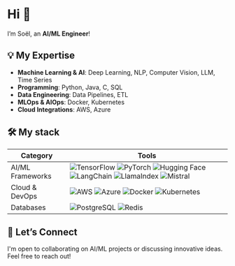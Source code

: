 # Hi 👋

I’m Soël, an **AI/ML Engineer**!

## 💡 My Expertise

- **Machine Learning & AI**: Deep Learning, NLP, Computer Vision, LLM, Time Series
- **Programming**: Python, Java, C, SQL
- **Data Engineering**: Data Pipelines, ETL
- **MLOps & AIOps**: Docker, Kubernetes
- **Cloud Integrations**: AWS, Azure


## 🛠️ My stack

| Category       | Tools                                                                                                                                                    |
|----------------|----------------------------------------------------------------------------------------------------------------------------------------------------------|
| AI/ML Frameworks| ![TensorFlow](https://img.shields.io/badge/TensorFlow-FF6F00?style=flat&logo=tensorflow&logoColor=white) ![PyTorch](https://img.shields.io/badge/PyTorch-EE4C2C?style=flat&logo=pytorch&logoColor=white) ![Hugging Face](https://img.shields.io/badge/Hugging%20Face-FDDA24?style=flat&logo=Huggingface&logoColor=black) ![LangChain](https://img.shields.io/badge/LangChain-4D57E7?style=flat&logo=langchain&logoColor=white) ![LlamaIndex](https://img.shields.io/badge/LlamaIndex-000000?style=flat&logoColor=white) ![Mistral](https://img.shields.io/badge/Mistral-5B4B99?style=flat&logoColor=white) |
| Cloud & DevOps | ![AWS](https://img.shields.io/badge/AWS-232F3E?style=flat&logo=amazon-aws&logoColor=white) ![Azure](https://img.shields.io/badge/Azure-0089D6?style=flat&logo=microsoftazure&logoColor=white) ![Docker](https://img.shields.io/badge/Docker-2496ED?style=flat&logo=docker&logoColor=white) ![Kubernetes](https://img.shields.io/badge/Kubernetes-326CE5?style=flat&logo=kubernetes&logoColor=white) |
| Databases      | ![PostgreSQL](https://img.shields.io/badge/PostgreSQL-336791?style=flat&logo=postgresql&logoColor=white) ![Redis](https://img.shields.io/badge/Redis-DC382D?style=flat&logo=redis&logoColor=white) |


## 🤝 Let’s Connect

I'm open to collaborating on AI/ML projects or discussing innovative ideas. Feel free to reach out!
